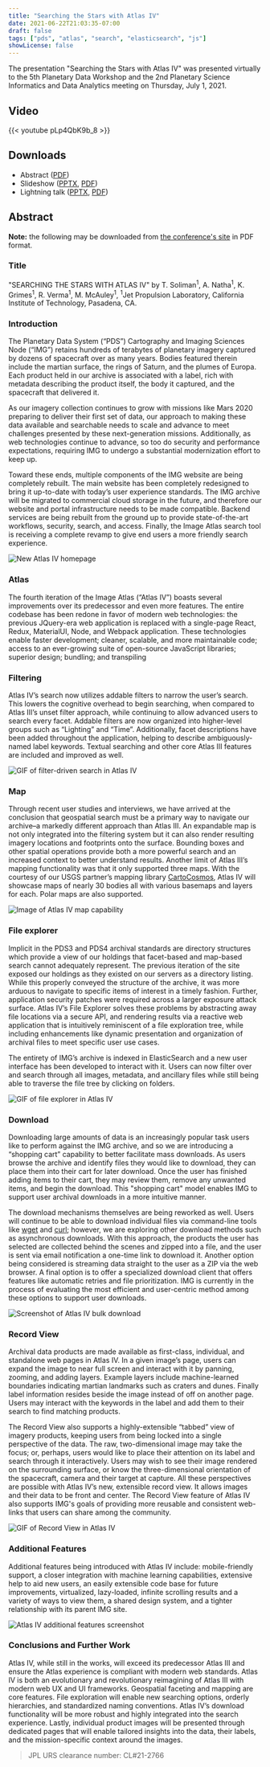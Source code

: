 ```yaml
---
title: "Searching the Stars with Atlas IV"
date: 2021-06-22T21:03:35-07:00
draft: false
tags: ["pds", "atlas", "search", "elasticsearch", "js"]
showLicense: false
---
```


The presentation "Searching the Stars with Atlas IV" was presented virtually to the 5th Planetary Data Workshop and the 2nd Planetary Science Informatics and Data Analytics meeting on Thursday, July 1, 2021.

<!--more-->

## Video

{{< youtube pLp4QbK9b_8 >}}

## Downloads

- Abstract ([PDF](https://www.hou.usra.edu/meetings/planetdata2021/pdf/7099.pdf))
- Slideshow ([PPTX](/pptx/PDW_2021_SearchingTheStarsWithAtlas4_grimes-7099.pptx), [PDF](PDW_2021_SearchingTheStarsWithAtlas4_grimes-7099.pdf))
- Lightning talk ([PPTX](/pptx/lightning_talk_PDW_2021_SearchingTheStarsWithAtlas4_grimes-7099.pptx), [PDF](/pdfs/lightning_talk_PDW_2021_SearchingTheStarsWithAtlas4_grimes-7099.pdf))

## Abstract

**Note:** the following may be downloaded from [the conference's site](https://www.hou.usra.edu/meetings/planetdata2021/pdf/7099.pdf) in PDF format.

### Title

"SEARCHING THE STARS WITH ATLAS IV" by T. Soliman<sup>1</sup>, A. Natha<sup>1</sup>, K. Grimes<sup>1</sup>, R. Verma<sup>1</sup>, M. McAuley<sup>1</sup>, <sup>1</sup>Jet Propulsion Laboratory, California Institute of Technology, Pasadena, CA.

### Introduction

The Planetary Data System (“PDS”) Cartography and Imaging Sciences Node (“IMG”) retains hundreds of terabytes of planetary imagery captured by dozens of spacecraft over as many years. Bodies featured therein include the martian surface, the rings of Saturn, and the plumes of Europa. Each product held in our archive is associated with a label, rich with metadata describing the product itself, the body it captured, and the spacecraft that delivered it.

As our imagery collection continues to grow with missions like Mars 2020 preparing to deliver their first set of data, our approach to making these data available and searchable needs to scale and advance to meet challenges presented by these next-generation missions. Additionally, as web technologies continue to advance, so too do security and performance expectations, requiring IMG to undergo a substantial modernization effort to keep up.

Toward these ends, multiple components of the IMG website are being completely rebuilt. The main website has been completely redesigned to bring it up-to-date with today’s user experience standards. The IMG archive will be migrated to commercial cloud storage in the future, and therefore our website and portal infrastructure needs to be made compatible. Backend services are being rebuilt from the ground up to provide state-of-the-art workflows, security, search, and access. Finally, the Image Atlas search tool is receiving a complete revamp to give end users a more friendly search experience.

![New Atlas IV homepage](/images/atlas4_img_homepage.png)

### Atlas

The fourth iteration of the Image Atlas (“Atlas IV”) boasts several improvements over its predecessor and even more features. The entire codebase has been redone in favor of modern web technologies: the previous JQuery-era web application is replaced with a single-page React, Redux, MaterialUI, Node, and Webpack application. These technologies enable faster development; cleaner, scalable, and more maintainable code; access to an ever-growing suite of open-source JavaScript libraries; superior design; bundling; and transpiling

### Filtering

Atlas IV’s search now utilizes addable filters to narrow the user’s search. This lowers the cognitive overhead to begin searching, when compared to Atlas III’s unset filter approach, while continuing to allow advanced users to search every facet. Addable filters are now organized into higher-level groups such as “Lighting” and “Time”. Additionally, facet descriptions have been added throughout the application, helping to describe ambiguously-named label keywords. Textual searching and other core Atlas III features are included and improved as well.

![GIF of filter-driven search in Atlas IV](/gifs/atlas4_filter.2021-06-27_19_27_20.gif)

### Map

Through recent user studies and interviews, we have arrived at the conclusion that geospatial search must be a primary way to navigate our archive–a markedly different approach than Atlas III. An expandable map is not only integrated into the filtering system but it can also render resulting imagery locations and footprints onto the surface. Bounding boxes and other spatial operations provide both a more powerful search and an increased context to better understand results. Another limit of Atlas III’s mapping functionality was that it only supported three maps. With the courtesy of our USGS partner’s mapping library [CartoCosmos](https://ceias.nau.edu/capstone/projects/CS/2020/CartoCosmos-S20/), Atlas IV will showcase maps of nearly 30 bodies all with various basemaps and layers for each. Polar maps are also supported.

![Image of Atlas IV map capability](/images/atlas4_map.png)

### File explorer

Implicit in the PDS3 and PDS4 archival standards are directory structures which provide a view of our holdings that facet-based and map-based search cannot adequately represent. The previous iteration of the site exposed our holdings as they existed on our servers as a directory listing. While this properly conveyed the structure of the archive, it was more arduous to navigate to specific items of interest in a timely fashion. Further, application security patches were required across a larger exposure attack surface. Atlas IV’s File Explorer solves these problems by abstracting away file locations via a secure API, and rendering results via a reactive web application that is intuitively reminiscent of a file exploration tree, while including enhancements like dynamic presentation and organization of archival files to meet specific user use cases.

The entirety of IMG’s archive is indexed in ElasticSearch and a new user interface has been developed to interact with it. Users can now filter over and search through all images, metadata, and ancillary files while still being able to traverse the file tree by clicking on folders.

![GIF of file explorer in Atlas IV](/gifs/Atlas4_filex.2021-06-27_19_27_49.gif)

### Download

Downloading large amounts of data is an increasingly popular task users like to perform against the IMG archive, and so we are introducing a “shopping cart” capability to better facilitate mass downloads. As users browse the archive and identify files they would like to download, they can place them into their cart for later download. Once the user has finished adding items to their cart, they may review them, remove any unwanted items, and begin the download. This "shopping cart" model enables IMG to support user archival downloads in a more intuitive manner.

The download mechanisms themselves are being reworked as well. Users will continue to be able to download individual files via command-line tools like [wget](https://www.gnu.org/software/wget/) and [curl](https://curl.se/); however, we are exploring other download methods such as asynchronous downloads. With this approach, the products the user has selected are collected behind the scenes and zipped into a file, and the user is sent via email notification a one-time link to download it. Another option being considered is streaming data straight to the user as a ZIP via the web browser. A final option is to offer a specialized download client that offers features like automatic retries and file prioritization. IMG is currently in the process of evaluating the most efficient and user-centric method among these options to support user downloads.

![Screenshot of Atlas IV bulk download](/images/atlas4_bulk_download.png)

### Record View

Archival data products are made available as first-class, individual, and standalone web pages in Atlas IV. In a given image’s page, users can expand the image to near full screen and interact with it by panning, zooming, and adding layers. Example layers include machine-learned boundaries indicating martian landmarks such as craters and dunes. Finally label information resides beside the image instead of off on another page. Users may interact with the keywords in the label and add them to their search to
find matching products.

The Record View also supports a highly-extensible “tabbed” view of imagery products, keeping users from being locked into a single perspective of the data. The raw, two-dimensional image may take the focus; or, perhaps, users would like to place their attention on its label and search through it interactively. Users may wish to see their image rendered on the surrounding surface, or know the three-dimensional orientation of the spacecraft, camera and their target at capture. All these perspectives are possible with Atlas IV’s new, extensible record view. It allows images and their data to be front and center. The Record View feature of Atlas IV also supports IMG's goals of providing more reusable and consistent web-links that users can share among the community.

![GIF of Record View in Atlas IV](/gifs/Atlas4_record.2021-06-27_19_28_55.gif)

### Additional Features

Additional features being introduced with Atlas IV include: mobile-friendly support, a closer integration with machine learning capabilities, extensive help to aid new users, an easily extensible code base for future improvements, virtualized, lazy-loaded, infinite scrolling results and a variety of ways to view them, a shared design system, and a tighter relationship with its parent IMG site.

![Atlas IV additional features screenshot](/images/atlas4_adtl_features.png)

### Conclusions and Further Work

Atlas IV, while still in the works, will exceed its predecessor Atlas III and ensure the Atlas experience is compliant with
modern web standards. Atlas IV is both an evolutionary and revolutionary reimagining of Atlas III with modern web UX and UI frameworks. Geospatial faceting and mapping are core features. File exploration will enable new searching options, orderly hierarchies, and standardized naming conventions. Atlas IV’s download functionality will be more robust and highly integrated into the search experience. Lastly, individual product images will be presented through dedicated pages that will enable tailored insights into the data, their labels, and the mission-specific context around the images.

> JPL URS clearance number: CL#21-2766

